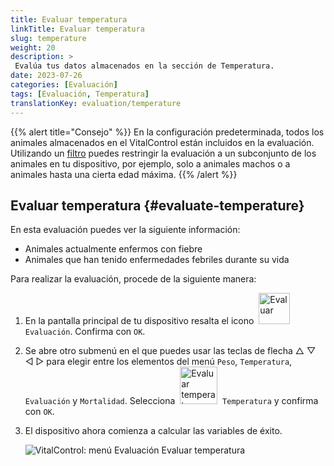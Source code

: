 ```yaml
---
title: Evaluar temperatura
linkTitle: Evaluar temperatura
slug: temperature
weight: 20
description: >
 Evalúa tus datos almacenados en la sección de Temperatura.
date: 2023-07-26
categories: [Evaluación]
tags: [Evaluación, Temperatura]
translationKey: evaluation/temperature
---
```

{{% alert title="Consejo" %}}
En la configuración predeterminada, todos los animales almacenados en el VitalControl están incluidos en la evaluación. Utilizando un [filtro](../../filter/) puedes restringir la evaluación a un subconjunto de los animales en tu dispositivo, por ejemplo, solo a animales machos o a animales hasta una cierta edad máxima.
{{% /alert %}}

## Evaluar temperatura {#evaluate-temperature}

En esta evaluación puedes ver la siguiente información:
- Animales actualmente enfermos con fiebre
- Animales que han tenido enfermedades febriles durante su vida

Para realizar la evaluación, procede de la siguiente manera:

1. En la pantalla principal de tu dispositivo resalta el icono &nbsp;<img src="/icons/main/evaluation.svg" width="50" align="bottom" alt="Evaluar" />&nbsp; `Evaluación`. Confirma con `OK`.

2. Se abre otro submenú en el que puedes usar las teclas de flecha △ ▽ ◁ ▷ para elegir entre los elementos del menú `Peso`, `Temperatura`, `Evaluación` y `Mortalidad`. Selecciona &nbsp;<img src="/icons/evaluation/temperature.svg" width="60" align="bottom" alt="Evaluar temperatura" />&nbsp; `Temperatura` y confirma con `OK`.

3. El dispositivo ahora comienza a calcular las variables de éxito.

   ![VitalControl: menú Evaluación Evaluar temperatura](../images/temperature.png "Evaluar temperatura")


